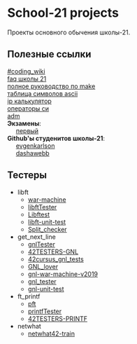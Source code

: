 # School-21 projects
Проекты основного обычения школы-21.
## Полезные ссылки
[#coding_wiki](https://www.notion.so/coding_wiki-1d8b8bc675f5426db90a02dd22324ac8)\
[faq школы 21](https://github.com/daniiomir/faq_for_school_21)\
[полное руководство по make](http://linux.yaroslavl.ru/docs/prog/gnu_make_3-79_russian_manual.html)\
[таблица символов ascii](https://snipp.ru/handbk/table-ascii)\
[ip калькулятор](https://ip-calculator.ru/#!ip=240.19.3.205/12)\
[операторы си](https://ru.wikipedia.org/wiki/%D0%9E%D0%BF%D0%B5%D1%80%D0%B0%D1%82%D0%BE%D1%80%D1%8B_%D0%B2_C_%D0%B8_C%2B%2B)\
[adm](https://21-school.ru/adm)\
**Экзамены**:\
&nbsp;&nbsp;&nbsp;&nbsp;&nbsp;[первый](https://github.com/Glagan/42-exam-rank-02)\
**Github'ы студенитов школы-21**:\
&nbsp;&nbsp;&nbsp;&nbsp;&nbsp;[evgenkarlson](https://github.com/evgenkarlson)\
&nbsp;&nbsp;&nbsp;&nbsp;&nbsp;[dashawebb](https://github.com/dashawebb)
## Тестеры
* libft
    * [war-machine](https://github.com/ska42/libft-war-machine)
    * [libftTester](https://github.com/Tripouille/libftTester)
    * [Libftest](https://github.com/jtoty/Libftest)
    * [libft-unit-test](https://github.com/alelievr/libft-unit-test)
    * [Split_checker](https://github.com/Galfyn/Split_checker.git)
* get_next_line
    * [gnlTester](https://github.com/Tripouille/gnlTester)
    * [42TESTERS-GNL](https://github.com/Mazoise/42TESTERS-GNL)
    * [42cursus_gnl_tests](https://github.com/mrjvs/42cursus_gnl_tests)
    * [GNL_lover](https://github.com/charMstr/GNL_lover)
    * [gnl-war-machine-v2019](https://github.com/C4r4c0l3/gnl-war-machine-v2019)
    * [gnl_tester](https://github.com/lgrellie/gnl_tester)
    * [gnl-unit-test](https://github.com/harm-smits/gnl-unit-test)
* ft_printf
    * [pft](https://github.com/gavinfielder/pft)
    * [printfTester](https://github.com/Tripouille/printfTester)
    * [42TESTERS-PRINTF](https://github.com/Mazoise/42TESTERS-PRINTF)
* netwhat
    * [netwhat42-train](https://github.com/adblanc/netwhat42-train)
